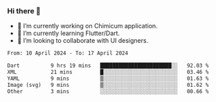 ### Hi there 👋

<!--
**devcat37/devcat37** is a ✨ _special_ ✨ repository because its `README.md` (this file) appears on your GitHub profile.-->


- 🔭 I’m currently working on Chimicum application.
- 🌱 I’m currently learning Flutter/Dart.
- 👯 I’m looking to collaborate with UI designers.
<!-- - 🤔 I’m looking for help with ... -->

<!--START_SECTION:waka-->

```txt
From: 10 April 2024 - To: 17 April 2024

Dart          9 hrs 19 mins   ███████████████████████░░   92.03 %
XML           21 mins         █░░░░░░░░░░░░░░░░░░░░░░░░   03.46 %
YAML          9 mins          ▒░░░░░░░░░░░░░░░░░░░░░░░░   01.63 %
Image (svg)   9 mins          ▒░░░░░░░░░░░░░░░░░░░░░░░░   01.62 %
Other         3 mins          ░░░░░░░░░░░░░░░░░░░░░░░░░   00.66 %
```

<!--END_SECTION:waka-->
